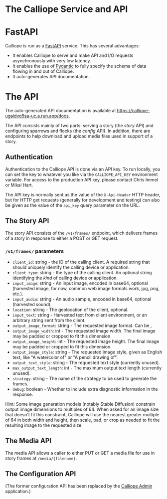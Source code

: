 # The Calliope Service and API

# FastAPI
Calliope is run as a [FastAPI](https://fastapi.tiangolo.com/) service. This has several advantages:

* It enables Calliope to serve and make API and I/O requests asynchronously with very low latency.
* It enables the use of [Pydantic](https://docs.pydantic.dev/latest/) to fully specify the schema of data flowing in and out of Calliope.
* It auto-generates API documentation.
 
# The API

The auto-generated API documentation is available at https://calliope-ugaidvq5sa-uc.a.run.app/docs.

The API consists mainly of two parts: serving a story (the _story_ API) and configuring sparrows and
flocks (the _config_ API). In addition, there are endpoints to help download and upload media files
used in support of a story.

## Authentication
Authentication to the Calliope API is done via an API key. To run locally, you can set the key to whatever
you like via the `CALLIOPE_API_KEY` environment variable. For access to the production API key, please contact
Chris Immel or Mikal Hart.

The API key is normally sent as the value of the `X-Api-Header` HTTP header, but for HTTP get requests (generally
for development and testing) can also be given as the value of the `api_key` query parameter on the URL.

## The Story API
The story API consists of the `/v1/frames/` endpoint, which delivers frames of a story in response
to either a POST or GET request.

### `/v1/frames/` parameters

* `client_id`: string - the ID of the calling client. A required string that should uniquely identify the calling device or application.
* `client_type`: string - the type of the calling client. An optional string identifying the _kind_ of calling device or application.
* `input_image`: string - An input image, encoded in base64, optional (harvested image, for now, common web image formats work, jpg, png, etc.).
* `input_audio`: string - An audio sample, encoded in base64, optional (harvested sound).
* `location`: string - The geolocation of the client, optional.
* `input_text`: string - Harvested text from client environment, or an arbitrary string sent from the client.
* `output_image_format`: string - The requested image format. Can be ,
* `output_image_width`: int - The requested image width. The final image may be padded or cropped to fit this dimension.
* `output_image_height`: int - The requested image height. The final image may be padded or cropped to fit this dimension.
* `output_image_style`: string - The requested image style, given as English text, like "A watercolor of" or "A pencil drawing of".
* `output_text_style`: string - The requested text style (currently unused).
* `max_output_text_length`: int - The maximum output text length (currently unused).
* `strategy`: string - The name of the strategy to be used to generate the frames.
* `debug`: boolean - Whether to include extra diagnostic information in the response.

Hint: Some image generation models (notably Stable Diffusion) constrain output image dimensions to multiples of 64.
When asked for an image size that doesn't fit this constraint, Calliope will use the nearest greater multiple of 64
in both width and height, then scale, pad, or crop as needed to fit the resulting image to the requested size.

## The Media API
The media API allows a caller to either PUT or GET a media file for use in story frames at `/media/{filename}`.

## The Configuration API
(The former configuration API has been replaced by the [Calliope Admin](https://github.com/chrisimmel/calliope/tree/main/docs/Admin.md) application.)
